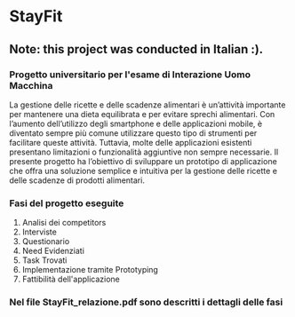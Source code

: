 # StayFit
## Note: this project was conducted in Italian :).
### Progetto universitario per l'esame di Interazione Uomo Macchina
La gestione delle ricette e delle scadenze alimentari è un’attività importante per mantenere una dieta equilibrata e per evitare sprechi alimentari. Con l’aumento dell’utilizzo degli smartphone e delle applicazioni mobile, è diventato sempre più comune utilizzare questo tipo di strumenti per facilitare queste attività. Tuttavia, molte delle applicazioni esistenti presentano limitazioni o funzionalità aggiuntive non sempre necessarie. Il presente progetto ha l’obiettivo di sviluppare un prototipo di applicazione che offra una soluzione semplice e intuitiva per la gestione delle ricette e delle scadenze di prodotti alimentari.

### Fasi del progetto eseguite
1. Analisi dei competitors
2. Interviste
3. Questionario
4. Need Evidenziati
5. Task Trovati
6. Implementazione tramite Prototyping
7. Fattibilità dell'applicazione
### Nel file StayFit_relazione.pdf sono descritti i dettagli delle fasi